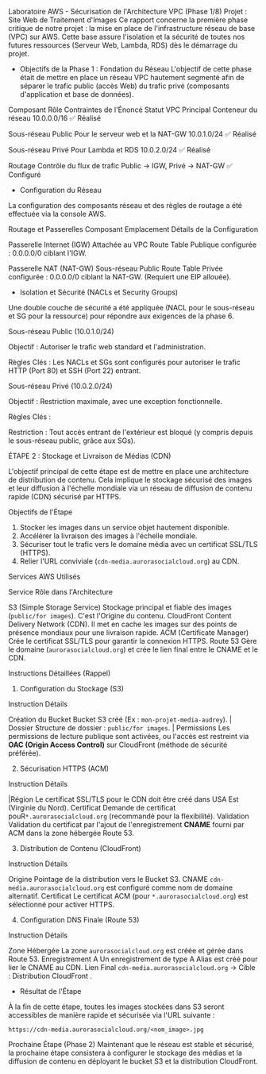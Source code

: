 Laboratoire AWS - Sécurisation de l'Architecture VPC (Phase 1/8)
Projet : Site Web de Traitement d'Images
Ce rapport concerne la première phase critique de notre projet : la mise en place de l'infrastructure réseau de base (VPC) sur AWS. Cette base assure l'isolation et la sécurité de toutes nos futures ressources (Serveur Web, Lambda, RDS) dès le démarrage du projet.

- Objectifs de la Phase 1 : Fondation du Réseau
L'objectif de cette phase était de mettre en place un réseau VPC hautement segmenté afin de séparer le trafic public (accès Web) du trafic privé (composants d'application et base de données).

Composant		              Rôle			                               Contraintes de l'Énoncé	     Statut
VPC Principal	         	Conteneur du réseau			                	10.0.0.0/16                    ✅ Réalisé
                                        
Sous-réseau Public	    Pour le serveur web et la NAT-GW			     10.0.1.0/24                  ✅ Réalisé
			
Sous-réseau Privé		    Pour Lambda et RDS			                   10.0.2.0/24 	                 ✅ Réalisé		

Routage		              Contrôle du flux de trafic		             Public → IGW, Privé → NAT-GW 	✅ Configuré
		

- Configuration du Réseau

La configuration des composants réseau et des règles de routage a été effectuée via la console AWS.

Routage et Passerelles
Composant		                 Emplacement		          Détails de la Configuration

Passerelle Internet (IGW)		Attachée au VPC 			    Route Table Publique configurée : 0.0.0.0/0 ciblant l'IGW.

Passerelle NAT (NAT-GW)		Sous-réseau Public 			    Route Table Privée configurée : 0.0.0.0/0 ciblant la NAT-GW. (Requiert une EIP allouée).


- Isolation et Sécurité (NACLs et Security Groups)

Une double couche de sécurité a été appliquée (NACL pour le sous-réseau et SG pour la ressource) pour répondre aux exigences de la phase 6.

Sous-réseau Public (10.0.1.0/24)

  Objectif : Autoriser le trafic web standard et l'administration.

  Règles Clés : Les NACLs et SGs sont configurés pour autoriser le trafic HTTP (Port 80) et SSH (Port 22) entrant.  

Sous-réseau Privé (10.0.2.0/24)

   Objectif : Restriction maximale, avec une exception fonctionnelle.

   Règles Clés :

Restriction : Tout accès entrant de l'extérieur est bloqué (y compris depuis le sous-réseau public, grâce aux SGs).

ÉTAPE 2 : Stockage et Livraison de Médias (CDN)

L'objectif principal de cette étape est de mettre en place une architecture de distribution de contenu. Cela implique le stockage sécurisé des images et leur diffusion à l'échelle mondiale via un réseau de diffusion de contenu rapide (CDN) sécurisé par HTTPS.

 Objectifs de l'Étape

1. Stocker les images dans un service objet hautement disponible.
2. Accélérer la livraison des images à l'échelle mondiale.
3. Sécuriser tout le trafic vers le domaine média avec un certificat SSL/TLS (HTTPS).
4. Relier l'URL conviviale (`cdn-media.aurorasocialcloud.org`) au CDN.

 Services AWS Utilisés

 Service                                            Rôle dans l'Architecture 

S3 (Simple Storage Service)     Stockage principal et fiable des images (`public/for images`). C'est l'Origine du contenu. 
CloudFront                       Content Delivery Network (CDN). Il met en cache les images sur des points de présence mondiaux pour une livraison rapide. 
ACM (Certificate Manager)     Crée le certificat SSL/TLS pour garantir la connexion HTTPS. 
Route 53                        Gère le domaine (`aurorasocialcloud.org`) et crée le lien final entre le CNAME et le CDN.


 Instructions Détaillées (Rappel)

 1. Configuration du Stockage (S3)

 Instruction                 Détails 

Création du Bucket        Bucket S3 créé (Ex : `mon-projet-media-audrey`). |
Dossier                  Structure de dossier : `public/for images`. |
Permissions                Les permissions de lecture publique sont activées, ou l'accès est restreint via **OAC (Origin Access Control)** sur CloudFront (méthode de sécurité préférée).

2. Sécurisation HTTPS (ACM)

 Instruction  Détails 
 
|Région   Le certificat SSL/TLS pour le CDN doit être créé dans  USA Est (Virginie du Nord). 
Certificat  Demande de certificat  pouR`*.aurorasocialcloud.org` (recommandé pour la flexibilité). 
Validation  Validation du certificat par l'ajout de l'enregistrement **CNAME** fourni par ACM dans la zone hébergée Route 53.

3. Distribution de Contenu (CloudFront)

 Instruction    Détails 

 Origine        Pointage de la distribution vers le Bucket S3. 
  CNAME         `cdn-media.aurorasocialcloud.org` est configuré comme nom de domaine alternatif. 
Certificat   Le certificat ACM (pour `*.aurorasocialcloud.org`) est sélectionné pour activer HTTPS.

 4. Configuration DNS Finale (Route 53)

 Instruction      Détails 

Zone Hébergée      La zone    `aurorasocialcloud.org`   est créée et gérée dans Route 53. 
Enregistrement A   Un enregistrement de type  A Alias est créé pour lier le CNAME au CDN. 
Lien Final         `cdn-media.aurorasocialcloud.org` → Cible :  Distribution CloudFront .


- Résultat de l'Étape

À la fin de cette étape, toutes les images stockées dans S3 seront accessibles de manière rapide et sécurisée via l'URL suivante :

`https://cdn-media.aurorasocialcloud.org/<nom_image>.jpg`





Prochaine Étape (Phase 2)
Maintenant que le réseau est stable et sécurisé, la prochaine étape consistera à configurer le stockage des médias et la diffusion de contenu en déployant le bucket S3 et la distribution CloudFront.
